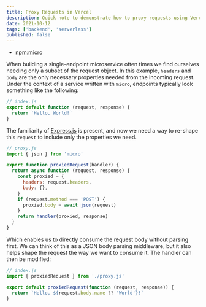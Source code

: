 ```yaml
---
title: Proxy Requests in Vercel
description: Quick note to demonstrate how to proxy requests using Vercel's Micro HTTP framework
date: 2021-10-12
tags: ['backend', 'serverless']
published: false
---
```


- [npm:micro](https://www.npmjs.com/package/micro)

When building a single-endpoint microservice often times we find ourselves needing only a subset of the request object. In this example, `headers` and `body` are the only necessary properties needed from the incoming request. Under the context of a service written with `micro`, endpoints typically look something like the following:

```js
// index.js
export default function (request, response) {
  return `Hello, World!`
}
```

The familiarity of [Express.js](https://expressjs.com/) is present, and now we need a way to re-shape this `request` to include only the properties we need.

```js
// proxy.js
import { json } from 'micro'

export function proxiedRequest(handler) {
  return async function (request, response) {
    const proxied = {
      headers: request.headers,
      body: {},
    }
    if (request.method === 'POST') {
      proxied.body = await json(request)
    }
    return handler(proxied, response)
  }
}
```

Which enables us to directly consume the request body without parsing first. We can think of this as a JSON body parsing middleware, but it also helps shape the request the way we want to consume it. The handler can then be modified:

```js
// index.js
import { proxiedRequest } from './proxy.js'

export default proxiedRequest(function (request, response)) {
  return `Hello, ${request.body.name ?? 'World'}!`
}
```
